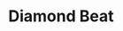 --- 
title: "Diamond Beat"
publishdate: "2019-2-25T16:48:46+02:00"
src: "https://365manga.net/manga/diamond-beat"
image: "https://data.365manga.net/images/thumbnails/30437-diamond-beat.jpg"
description: " From Midnight Scans: She was born into a family of classical musicians, but Satsuki is the one misfit. She thought that she hated music; but, then, a prince with a guitar appears...?! “You are a genius DIVA!” That’s a lie, right–?!"
---